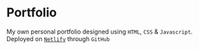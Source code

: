 # Portfolio
My own personal portfolio designed using `HTML`, `CSS` &amp; `Javascript`.<br>
Deployed on [`Netlify`](https://alvin254.netlify.app) through `GitHub`
